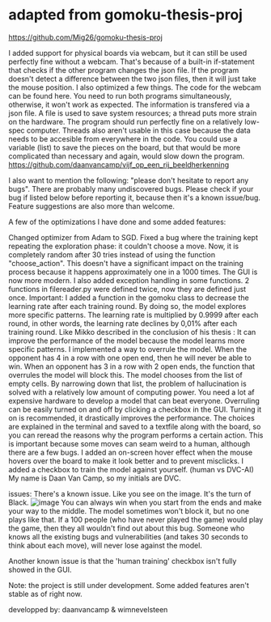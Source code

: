 # adapted from gomoku-thesis-proj
https://github.com/Mig26/gomoku-thesis-proj

I added support for physical boards via webcam, but it can still be used perfectly fine without a webcam. That's because of a built-in if-statement that checks if the other program changes the json file. If the program doesn't detect a difference between the two json files, then it will just take the mouse position. I also optimized a few things. The code for the webcam can be found here. You need to run both programs simultaneously, otherwise, it won't work as expected. The information is transfered via a json file. A file is used to save system resources; a thread puts more strain on the hardware. The program should run perfectly fine on a relatively low-spec computer. Threads also aren't usable in this case because the data needs to be accesible from everywhere in the code. You could use a variable (list) to save the pieces on the board, but that would be more complicated than necessary and again, would slow down the program. https://github.com/daanvancamp/vijf_op_een_rij_beeldherkenning

I also want to mention the following: "please don't hesitate to report any bugs". There are probably many undiscovered bugs. Please check if your bug if listed below before reporting it, because then it's a known issue/bug. Feature suggestions are also more than welcome.

A few of the optimizations I have done and some added features:

Changed optimizer from Adam to SGD.
Fixed a bug where the training kept repeating the exploration phase: it couldn't choose a move. Now, it is completely random after 30 tries instead of using the function "choose_action". This doesn't have a significant impact on the training process because it happens approximately one in a 1000 times.
The GUI is now more modern.
I also added exception handling in some functions.
2 functions in filereader.py were defined twice, now they are defined just once.
Important:
I added a function in the gomoku class to decrease the learning rate after each training round. By doing so, the model explores more specific patterns. The learning rate is multiplied by 0.9999 after each round, in other words, the learning rate declines by 0,01% after each training round. Like Mikko described in the conclusion of his thesis : It can improve the performance of the model because the model learns more specific patterns.
I implemented a way to overrule the model. When the opponent has 4 in a row with one open end, then he will never be able to win. When an opponent has 3 in a row with 2 open ends, the function that overrules the model will block this. The model chooses from the list of empty cells. By narrowing down that list, the problem of hallucination is solved with a relatively low amount of computing power. You need a lot af expensive hardware to develop a model that can beat everyone. Overruling can be easily turned on and off by clicking a checkbox in the GUI. Turning it on is recommended, it drastically improves the performance. The choices are explained in the terminal and saved to a textfile along with the board, so you can reread the reasons why the program performs a certain action. This is important because some moves can seam weird to a human, although there are a few bugs.
I added an on-screen hover effect when the mouse hovers over the board to make it look better and to prevent misclicks.
I added a checkbox to train the model against yourself. (human vs DVC-AI) My name is Daan Van Camp, so my initials are DVC.

issues:
There's a known issue. Like you see on the image. It's the turn of Black.  ![image](https://github.com/user-attachments/assets/46c63a9a-af7f-4f0a-9cf3-2bf9f56af9ac) You can always win when you start from the ends and make your way to the middle. The model sometimes won't block it, but no one plays like that. If a 100 people (who have never played the game) would play the game, then they all wouldn't find out about this bug. Someone who knows all the existing bugs and vulnerabilities (and takes 30 seconds to think about each move), will never lose against the model.

Another known issue is that the 'human training' checkbox isn't fully showed in the GUI.

Note: the project is still under development. Some added features aren't stable as of right now.

developped by:
daanvancamp & wimnevelsteen

